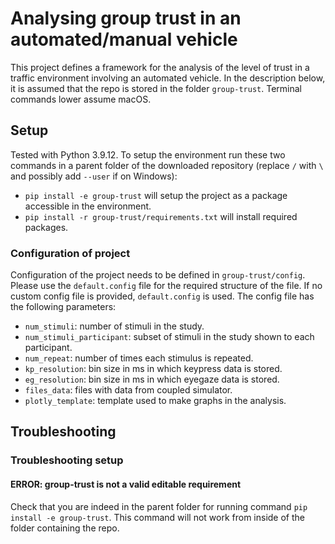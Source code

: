 # Analysing group trust in an automated/manual vehicle

This project defines a framework for the analysis of the level of trust in a traffic environment involving an automated vehicle. In the description below, it is assumed that the repo is stored in the folder `group-trust`. Terminal commands lower assume macOS.

## Setup
Tested with Python 3.9.12. To setup the environment run these two commands in a parent folder of the downloaded repository (replace `/` with `\` and possibly add `--user` if on Windows):
- `pip install -e group-trust` will setup the project as a package accessible in the environment.
- `pip install -r group-trust/requirements.txt` will install required packages.

### Configuration of project
Configuration of the project needs to be defined in `group-trust/config`. Please use the `default.config` file for the required structure of the file. If no custom config file is provided, `default.config` is used. The config file has the following parameters:
* `num_stimuli`: number of stimuli in the study.
* `num_stimuli_participant`: subset of stimuli in the study shown to each participant.
* `num_repeat`: number of times each stimulus is repeated.
* `kp_resolution`: bin size in ms in which keypress data is stored.
* `eg_resolution`: bin size in ms in which eyegaze data is stored.
* `files_data`: files with data from coupled simulator.
* `plotly_template`: template used to make graphs in the analysis.


## Troubleshooting
### Troubleshooting setup
#### ERROR: group-trust is not a valid editable requirement
Check that you are indeed in the parent folder for running command `pip install -e group-trust`. This command will not work from inside of the folder containing the repo.
